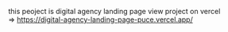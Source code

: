 this peoject is digital agency landing page 
view project on vercel  
=> https://digital-agency-landing-page-puce.vercel.app/
